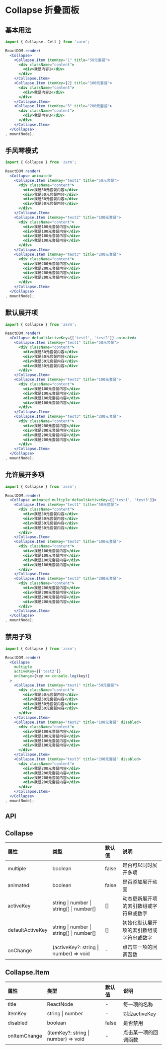 # Collapse 折叠面板



## 基本用法
```jsx
import { Collapse, Cell } from 'zarm';

ReactDOM.render(
  <Collapse>
    <Collapse.Item itemKey="1" title="50元套餐">
      <div className="content">
        <div>我是内容1</div>
      </div>
    </Collapse.Item>
    <Collapse.Item itemKey={2} title="100元套餐">
      <div className="content">
        <div>我是内容2</div>
      </div>
    </Collapse.Item>
    <Collapse.Item itemKey="3" title="200元套餐">
      <div className="content">
        <div>我是内容3</div>
      </div>
    </Collapse.Item>
  </Collapse>
, mountNode);
```



## 手风琴模式
```jsx
import { Collapse } from 'zarm';

ReactDOM.render(
  <Collapse animated>
    <Collapse.Item itemKey="test1" title="50元套餐">
      <div className="content">
        <div>我是50元套餐内容</div>
        <div>我是50元套餐内容</div>
        <div>我是50元套餐内容</div>
        <div>我是50元套餐内容</div>
      </div>
    </Collapse.Item>
    <Collapse.Item itemKey="test2" title="100元套餐">
      <div className="content">
        <div>我是100元套餐内容</div>
        <div>我是100元套餐内容</div>
        <div>我是100元套餐内容</div>
        <div>我是100元套餐内容</div>
      </div>
    </Collapse.Item>
    <Collapse.Item itemKey="test3" title="200元套餐">
      <div className="content">
        <div>我是200元套餐内容</div>
        <div>我是200元套餐内容</div>
        <div>我是200元套餐内容</div>
        <div>我是200元套餐内容</div>
      </div>
    </Collapse.Item>
  </Collapse>
, mountNode);
```



## 默认展开项
```jsx
import { Collapse } from 'zarm';

ReactDOM.render(
  <Collapse defaultActiveKey={['test1', 'test2']} animated>
    <Collapse.Item itemKey="test1" title="50元套餐">
      <div className="content">
        <div>我是50元套餐内容</div>
        <div>我是50元套餐内容</div>
        <div>我是50元套餐内容</div>
        <div>我是50元套餐内容</div>
      </div>
    </Collapse.Item>
    <Collapse.Item itemKey="test2" title="100元套餐">
      <div className="content">
        <div>我是100元套餐内容</div>
        <div>我是100元套餐内容</div>
        <div>我是100元套餐内容</div>
        <div>我是100元套餐内容</div>
      </div>
    </Collapse.Item>
    <Collapse.Item itemKey="test3" title="200元套餐">
      <div className="content">
        <div>我是200元套餐内容</div>
        <div>我是200元套餐内容</div>
        <div>我是200元套餐内容</div>
        <div>我是200元套餐内容</div>
      </div>
    </Collapse.Item>
  </Collapse>
, mountNode);
```



## 允许展开多项
```jsx
import { Collapse } from 'zarm';

ReactDOM.render(
  <Collapse animated multiple defaultActiveKey={['test1', 'test3']}>
    <Collapse.Item itemKey="test1" title="50元套餐">
      <div className="content">
        <div>我是50元套餐内容</div>
        <div>我是50元套餐内容</div>
        <div>我是50元套餐内容</div>
        <div>我是50元套餐内容</div>
      </div>
    </Collapse.Item>
    <Collapse.Item itemKey="test2" title="100元套餐">
      <div className="content">
        <div>我是100元套餐内容</div>
        <div>我是100元套餐内容</div>
        <div>我是100元套餐内容</div>
        <div>我是100元套餐内容</div>
      </div>
    </Collapse.Item>
    <Collapse.Item itemKey="test3" title="200元套餐">
      <div className="content">
        <div>我是200元套餐内容</div>
        <div>我是200元套餐内容</div>
        <div>我是200元套餐内容</div>
        <div>我是200元套餐内容</div>
      </div>
    </Collapse.Item>
  </Collapse>
, mountNode);
```



## 禁用子项
```jsx
import { Collapse } from 'zarm';

ReactDOM.render(
  <Collapse 
    multiple
    activeKey={['test2']}
    onChange={key => console.log(key)}
  >
    <Collapse.Item itemKey="test1" title="50元套餐">
      <div className="content">
        <div>我是50元套餐内容</div>
        <div>我是50元套餐内容</div>
        <div>我是50元套餐内容</div>
        <div>我是50元套餐内容</div>
      </div>
    </Collapse.Item>
    <Collapse.Item itemKey="test2" title="100元套餐" disabled>
      <div className="content">
        <div>我是100元套餐内容</div>
        <div>我是100元套餐内容</div>
        <div>我是100元套餐内容</div>
        <div>我是100元套餐内容</div>
      </div>
    </Collapse.Item>
    <Collapse.Item itemKey="test3" title="200元套餐" disabled>
      <div className="content">
        <div>我是200元套餐内容</div>
        <div>我是200元套餐内容</div>
        <div>我是200元套餐内容</div>
        <div>我是200元套餐内容</div>
      </div>
    </Collapse.Item>
  </Collapse>
, mountNode);
```



## API

## Collapse
| 属性 | 类型 | 默认值 | 说明 |
| :--- | :--- | :--- | :--- |
| multiple | boolean | false | 是否可以同时展开多项 |
| animated | boolean | false | 是否添加展开动画 |
| activeKey | string \| number \| string[] \| number[] | [] | 动态更新展开项的索引数组或字符串或数字 |
| defaultActiveKey | string \| number \| string[] \| number[] | [] | 初始化默认展开项的索引数组或字符串或数字 |
| onChange | (activeKey?: string \| number) => void | - | 点击某一项的回调函数 |

## Collapse.Item
| 属性 | 类型 | 默认值 | 说明 |
| :--- | :--- | :--- | :--- |
| title | ReactNode | - | 每一项的名称 |
| itemKey | string \| number | - | 对应activeKey |
| disabled | boolean | false | 是否禁用 |
| onItemChange | (itemKey?: string \| number) => void | - | 点击某一项的回调函数 |

